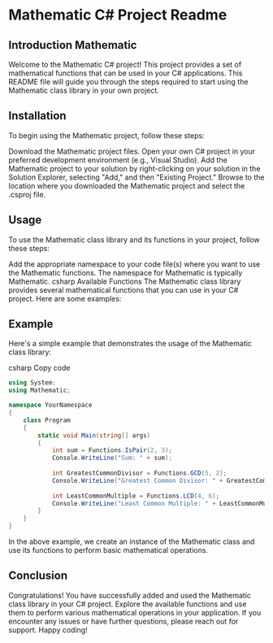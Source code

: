 # Mathematic C# Project Readme
## Introduction Mathematic
Welcome to the Mathematic C# project! This project provides a set of mathematical functions that can be used in your C# applications. This README file will guide you through the steps required to start using the Mathematic class library in your own project.

## Installation
To begin using the Mathematic project, follow these steps:

Download the Mathematic project files.
Open your own C# project in your preferred development environment (e.g., Visual Studio).
Add the Mathematic project to your solution by right-clicking on your solution in the Solution Explorer, selecting "Add," and then "Existing Project." Browse to the location where you downloaded the Mathematic project and select the .csproj file.
## Usage
To use the Mathematic class library and its functions in your project, follow these steps:

Add the appropriate namespace to your code file(s) where you want to use the Mathematic functions. The namespace for Mathematic is typically Mathematic.
csharp
Available Functions
The Mathematic class library provides several mathematical functions that you can use in your C# project. Here are some examples:

## Example
Here's a simple example that demonstrates the usage of the Mathematic class library:

csharp
Copy code
```csharp
using System;
using Mathematic;

namespace YourNamespace
{
    class Program
    {
        static void Main(string[] args)
        {
            int sum = Functions.IsPair(2, 3);
            Console.WriteLine("Sum: " + sum);
            
            int GreatestCommonDivisor = Functions.GCD(5, 2);
            Console.WriteLine("Greatest Common Divisor: " + GreatestCommonDivisor);
            
            int LeastCommonMultiple = Functions.LCD(4, 6);
            Console.WriteLine("Least Common Multiple: " + LeastCommonMultiple);
        }
    }
}
```
In the above example, we create an instance of the Mathematic class and use its functions to perform basic mathematical operations.

## Conclusion
Congratulations! You have successfully added and used the Mathematic class library in your C# project. Explore the available functions and use them to perform various mathematical operations in your application. If you encounter any issues or have further questions, please reach out for support. Happy coding!
